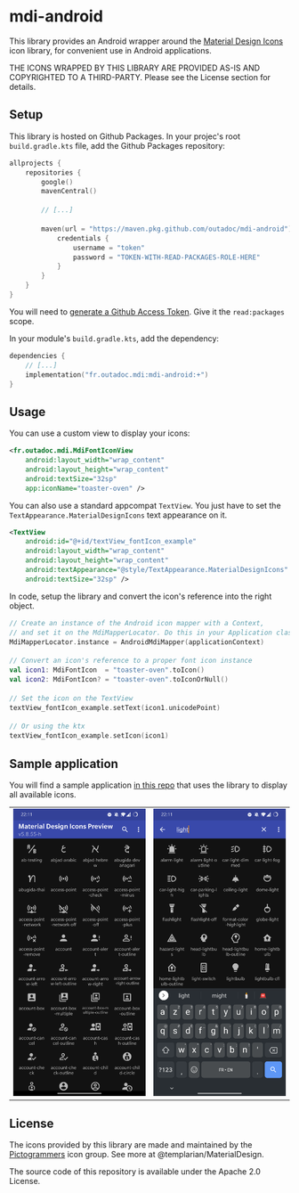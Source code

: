 # mdi-android
This library provides an Android wrapper around the [Material Design Icons](https://materialdesignicons.com/)
icon library, for convenient use in Android applications.

THE ICONS WRAPPED BY THIS LIBRARY ARE PROVIDED AS-IS AND COPYRIGHTED TO A THIRD-PARTY. Please see the
License section for details.

## Setup
This library is hosted on Github Packages. In your projec's root `build.gradle.kts` file, add the Github Packages repository:

```kt
allprojects {
    repositories {
        google()
        mavenCentral()

        // [...]

        maven(url = "https://maven.pkg.github.com/outadoc/mdi-android") {
            credentials {
                username = "token"
                password = "TOKEN-WITH-READ-PACKAGES-ROLE-HERE"
            }
        }
    }
}
```

You will need to [generate a Github Access Token](https://github.com/settings/tokens/new). Give it the `read:packages` scope.

In your module's `build.gradle.kts`, add the dependency:

```kt
dependencies {
    // [...]
    implementation("fr.outadoc.mdi:mdi-android:+")
}
```

## Usage
You can use a custom view to display your icons:

```xml
<fr.outadoc.mdi.MdiFontIconView
    android:layout_width="wrap_content"
    android:layout_height="wrap_content"
    android:textSize="32sp"
    app:iconName="toaster-oven" />
```

You can also use a standard appcompat `TextView`. You just have to set the `TextAppearance.MaterialDesignIcons`
text appearance on it.

```xml
<TextView
    android:id="@+id/textView_fontIcon_example"
    android:layout_width="wrap_content"
    android:layout_height="wrap_content"
    android:textAppearance="@style/TextAppearance.MaterialDesignIcons"
    android:textSize="32sp" />
```

In code, setup the library and convert the icon's reference into the right object.

```kt
// Create an instance of the Android icon mapper with a Context,
// and set it on the MdiMapperLocator. Do this in your Application class or similar.
MdiMapperLocator.instance = AndroidMdiMapper(applicationContext)

// Convert an icon's reference to a proper font icon instance
val icon1: MdiFontIcon  = "toaster-oven".toIcon()
val icon2: MdiFontIcon? = "toaster-oven".toIconOrNull()

// Set the icon on the TextView
textView_fontIcon_example.setText(icon1.unicodePoint)

// Or using the ktx
textView_fontIcon_example.setIcon(icon1)
```

## Sample application
You will find a sample application [in this repo](sample/) that uses the library to display all available icons.

|   |   |
|---|---|
| ![Screenshot 1](assets/sample-screenshot0.png) | ![Screenshot 2](assets/sample-screenshot1.png) |

## License
The icons provided by this library are made and maintained by the [Pictogrammers](http://pictogrammers.com/)
icon group. See more at @templarian/MaterialDesign.

The source code of this repository is available under the Apache 2.0 License.
